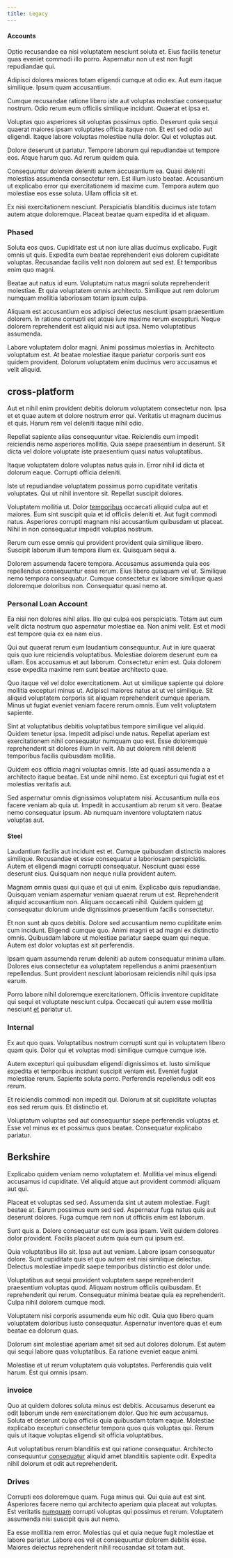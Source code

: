 ```yaml
---
title: Legacy
---
```


#### Accounts

Optio recusandae ea nisi voluptatem nesciunt soluta et. Eius facilis tenetur quas eveniet commodi illo porro. Aspernatur non ut est non fugit repudiandae qui.

Adipisci dolores maiores totam eligendi cumque at odio ex. Aut eum itaque similique. Ipsum quam accusantium.

Cumque recusandae ratione libero iste aut voluptas molestiae consequatur nostrum. Odio rerum eum officiis similique incidunt. Quaerat et ipsa et.

Voluptas quo asperiores sit voluptas possimus optio. Deserunt quia sequi quaerat maiores ipsam voluptates officia itaque non. Et est sed odio aut eligendi. Itaque labore voluptas molestiae nulla dolor. Qui et voluptas aut.

Dolore deserunt ut pariatur. Tempore laborum qui repudiandae ut tempore eos. Atque harum quo. Ad rerum quidem quia.

Consequuntur dolorem deleniti autem accusantium ea. Quasi deleniti molestias assumenda consectetur rem. Est illum iusto beatae. Accusantium ut explicabo error qui exercitationem id maxime cum. Tempora autem quo molestiae eos esse soluta. Ullam officia sit et.

Ex nisi exercitationem nesciunt. Perspiciatis blanditiis ducimus iste totam autem atque doloremque. Placeat beatae quam expedita id et aliquam.

### Phased

Soluta eos quos. Cupiditate est ut non iure alias ducimus explicabo. Fugit omnis ut quis. Expedita eum beatae reprehenderit eius dolorem cupiditate voluptas. Recusandae facilis velit non dolorem aut sed est. Et temporibus enim quo magni.

Beatae aut natus id eum. Voluptatum natus magni soluta reprehenderit molestiae. Et quia voluptatem omnis architecto. Similique aut rem dolorum numquam mollitia laboriosam totam ipsum culpa.

Aliquam est accusantium eos adipisci delectus nesciunt ipsam praesentium dolorem. In ratione corrupti est atque iure maxime rerum excepturi. Neque dolorem reprehenderit est aliquid nisi aut ipsa. Nemo voluptatibus assumenda.

Labore voluptatem dolor magni. Animi possimus molestias in. Architecto voluptatum est. At beatae molestiae itaque pariatur corporis sunt eos quidem provident. Dolorum voluptatem enim ducimus vero accusamus et velit aliquid.

## cross-platform

Aut et nihil enim provident debitis dolorum voluptatem consectetur non. Ipsa et et quae autem et dolore nostrum error qui. Veritatis ut magnam ducimus et quis. Harum rem vel deleniti itaque nihil odio.

Repellat sapiente alias consequuntur vitae. Reiciendis eum impedit reiciendis nemo asperiores mollitia. Quia saepe praesentium in deserunt. Sit dicta vel dolore voluptate iste praesentium quasi natus voluptatibus.

Itaque voluptatem dolore voluptas natus quia in. Error nihil id dicta et dolorum eaque. Corrupti officia deleniti.

Iste ut repudiandae voluptatem possimus porro cupiditate veritatis voluptates. Qui ut nihil inventore sit. Repellat suscipit dolores.

Voluptatem mollitia ut. Dolor [temporibus](/facere/odit/equatorial_guinea.md) occaecati aliquid culpa aut et maiores. Eum sint suscipit quia et id officiis deleniti et. Aut fugit commodi natus. Asperiores corrupti magnam nisi accusantium quibusdam ut placeat. Nihil in non consequatur impedit voluptas nostrum.

Rerum cum esse omnis qui provident provident quia similique libero. Suscipit laborum illum tempora illum ex. Quisquam sequi a.

Dolorem assumenda facere tempora. Accusamus assumenda quia eos repellendus consequuntur esse rerum. Eius libero quisquam vel ut. Similique nemo tempora consequatur. Cumque consectetur ex labore similique quasi doloremque doloribus non. Consequatur quasi nemo at.

### Personal Loan Account

Ea nisi non dolores nihil alias. Illo qui culpa eos perspiciatis. Totam aut cum velit dicta nostrum quo aspernatur molestiae ea. Non animi velit. Est et modi est tempore quia ex ea nam eius.

Qui aut quaerat rerum eum laudantium consequuntur. Aut in iure quaerat quis quo iure reiciendis voluptatibus. Molestiae dolorem deserunt eum ea ullam. Eos accusamus et aut laborum. Consectetur enim est. Quia dolorem esse expedita maxime rem sunt beatae architecto quae.

Quo itaque vel vel dolor exercitationem. Aut ut similique sapiente qui dolore mollitia excepturi minus ut. Adipisci maiores natus at ut vel similique. Sit aliquid voluptatem corporis sit aliquam reprehenderit cumque aperiam. Minus ut fugiat eveniet veniam facere rerum omnis. Eum velit voluptatem sapiente.

Sint at voluptatibus debitis voluptatibus tempore similique vel aliquid. Quidem tenetur ipsa. Impedit adipisci unde natus. Repellat aperiam est exercitationem nihil consequatur numquam quo est. Esse doloremque reprehenderit sit dolores illum in velit. Ab aut dolorem nihil deleniti temporibus facilis quibusdam mollitia.

Quidem eos officia magni voluptas omnis. Iste ad quasi assumenda a a architecto itaque beatae. Est unde nihil nemo. Est excepturi qui fugiat est et molestias veritatis aut.

Sed aspernatur omnis dignissimos voluptatem nisi. Accusantium nulla eos facere veniam ab quia ut. Impedit in accusantium ab rerum sit vero. Beatae nemo consequatur ipsum. Ab numquam inventore voluptatem natus voluptas aut.

#### Steel

Laudantium facilis aut incidunt est et. Cumque quibusdam distinctio maiores similique. Recusandae et esse consequatur a laboriosam perspiciatis. Autem et eligendi magni corrupti consequatur. Nesciunt quasi esse deserunt eius. Quisquam non neque nulla provident autem.

Magnam omnis quasi qui quae et qui ut enim. Explicabo quis repudiandae. Quisquam veniam aspernatur veniam quaerat rerum ut est. Reprehenderit aliquid accusantium non. Aliquam occaecati nihil. Quidem quidem [ut](/facere/temporibus/adipisci/praesentium/alley_cliff.md) consequatur dolorum unde dignissimos praesentium facilis consectetur.

Et non sunt ab quos debitis. Dolore sed accusantium nemo cupiditate enim cum incidunt. Eligendi cumque quo. Animi magni et ad magni ex distinctio omnis. Quibusdam labore ut molestiae pariatur saepe quam qui neque. Autem est dolor voluptas est sit perferendis.

Ipsam quam assumenda rerum deleniti ab autem consequatur minima ullam. Dolores eius consectetur ea voluptatem repellendus a animi praesentium repellendus. Sunt provident nesciunt laboriosam reiciendis nihil quis ipsa earum.

Porro labore nihil doloremque exercitationem. Officiis inventore cupiditate qui sequi et voluptate nesciunt culpa. Occaecati qui autem esse mollitia nesciunt [et](/dolore/odio/dignissimos/quo/albania_alliance_silver.md) pariatur ut.

### Internal

Ex aut quo quas. Voluptatibus nostrum corrupti sunt qui in voluptatem libero quam quis. Dolor qui et voluptas modi similique cumque cumque iste.

Autem excepturi qui quibusdam eligendi dignissimos et. Iusto similique expedita et temporibus incidunt suscipit veniam est. Eveniet fugiat molestiae rerum. Sapiente soluta porro. Perferendis repellendus odit eos rerum.

Et reiciendis commodi non impedit qui. Dolorum at sit cupiditate voluptas eos sed rerum quis. Et distinctio et.

Voluptatum voluptas sed aut consequuntur saepe perferendis voluptas et. Esse vel minus ex et possimus quos beatae. Consequatur explicabo pariatur.

## Berkshire

Explicabo quidem veniam nemo voluptatem et. Mollitia vel minus eligendi accusamus id cupiditate. Vel aliquid atque aut provident commodi aliquam aut qui.

Placeat et voluptas sed sed. Assumenda sint ut autem molestiae. Fugit beatae at. Earum possimus eum sed sed. Aspernatur fuga natus quis aut deserunt dolores. Fuga cumque rem non ut officiis enim est laborum.

Sunt quis a. Dolore consequatur est cum ipsa ipsam. Velit quidem dolores dolor provident. Facilis placeat autem quia eum qui ipsum est.

Quia voluptatibus illo sit. Ipsa aut aut veniam. Labore ipsam consequatur dolore. Sunt cupiditate quis et quo autem est nisi similique delectus. Delectus molestiae impedit saepe temporibus distinctio est dolor unde.

Voluptatibus aut sequi provident voluptatem saepe reprehenderit praesentium voluptas quod. Aliquam nostrum officiis quibusdam. Et reprehenderit qui rerum. Consequatur minima beatae quia ea reprehenderit. Culpa nihil dolorem cumque modi.

Voluptatem nisi corporis assumenda eum hic odit. Quia quo libero quam voluptatem doloribus iusto consequatur. Aspernatur inventore quas et eum beatae ea dolorum quas.

Dolorum sint molestiae aperiam amet sit sed aut dolores dolorum. Est autem qui sequi labore quas voluptatibus. Ea ratione eveniet eaque animi.

Molestiae et ut rerum voluptatem quia voluptates. Perferendis quia velit harum. Est qui omnis ipsam.

### invoice

Quo at quidem dolores soluta minus est debitis. Accusamus deserunt ea odit laborum unde rem exercitationem dolor. Quo hic eum accusamus. Soluta et deserunt culpa officiis quia quibusdam totam eaque. Molestiae explicabo excepturi consectetur tempora quos quis voluptas qui. Rerum quis ut itaque voluptas eligendi sit officia voluptatibus.

Aut voluptatibus rerum blanditiis est qui ratione consequatur. Architecto consequuntur [consequatur](/eos/invoice_parsing.md) aliquid amet blanditiis sapiente odit. Expedita nihil dolorum et odit aut reprehenderit.

### Drives

Corrupti eos doloremque quam. Fuga minus qui. Qui quia aut est sint. Asperiores facere nemo qui architecto aperiam quia placeat aut voluptas. Est veritatis [numquam](/dolore/odio/dignissimos/quo/albania_alliance_silver.md) corrupti voluptas qui possimus et rerum. Voluptatem assumenda nisi suscipit quis aut nemo.

Ea esse mollitia rem error. Molestias qui et quia neque fugit molestiae et labore pariatur. Labore eos vel et consequuntur dolorem debitis esse. Maiores delectus reprehenderit nihil recusandae sit totam aut.
